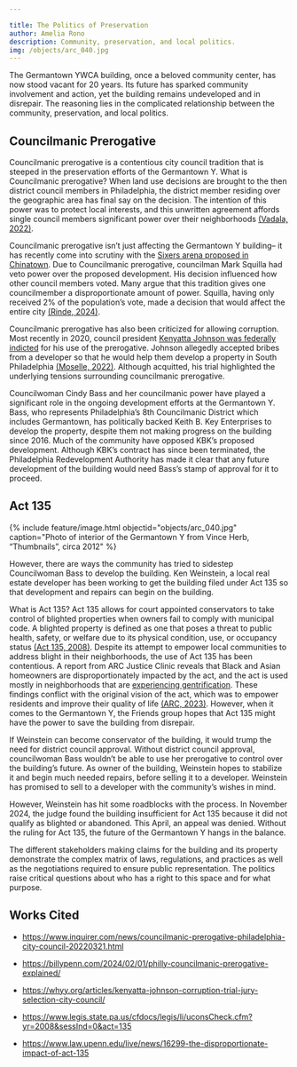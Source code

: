 ```yaml
---

title: The Politics of Preservation
author: Amelia Rono
description: Community, preservation, and local politics. 
img: /objects/arc_040.jpg
---
```


The Germantown YWCA building, once a beloved community center, has now stood vacant for 20 years. Its future has sparked community involvement and action, yet the building remains undeveloped and in disrepair. The reasoning lies in the complicated relationship between the community, preservation, and local politics.  	 

## Councilmanic Prerogative

Councilmanic prerogative is a contentious city council tradition that is steeped in the preservation efforts of the Germantown Y. What is Councilmanic prerogative? When land use decisions are brought to the then district council members in Philadelphia, the district member residing over the geographic area has final say on the decision. The intention of this power was to protect local interests, and this unwritten agreement affords single council members significant power over their neighborhoods [(Vadala, 2022)](https://www.inquirer.com/news/councilmanic-prerogative-philadelphia-city-council-20220321.html). 

Councilmanic prerogative isn’t just affecting the Germantown Y building– it has recently come into scrutiny with the [Sixers arena proposed in Chinatown](https://billypenn.com/2024/02/01/philly-councilmanic-prerogative-explained/). Due to Councilmanic prerogative, councilman Mark Squilla had veto power over the proposed development. His decision influenced how other council members voted. Many argue that this tradition gives one councilmember a disproportionate amount of power. Squilla, having only received 2% of the population’s vote, made a decision that would affect the entire city [(Rinde, 2024)](https://billypenn.com/2024/02/01/philly-councilmanic-prerogative-explained/).

Councilmanic prerogative has also been criticized for allowing corruption. Most recently in 2020, council president [Kenyatta Johnson was federally indicted](https://whyy.org/articles/kenyatta-johnson-corruption-trial-jury-selection-city-council/) for his use of the prerogative. Johnson allegedly accepted bribes from a developer so that he would help them develop a property in South Philadelphia [(Moselle, 2022)](https://whyy.org/articles/kenyatta-johnson-corruption-trial-jury-selection-city-council/). Although acquitted, his trial highlighted the underlying tensions surrounding councilmanic prerogative.
  

Councilwoman Cindy Bass and her councilmanic power have played a significant role in the ongoing development efforts at the Germantown Y. Bass, who represents Philadelphia’s 8th Councilmanic District which includes Germantown, has politically backed Keith B. Key Enterprises to develop the property, despite them not making progress on the building since 2016. Much of the community have opposed KBK’s proposed development. Although KBK’s contract has since been terminated, the Philadelphia Redevelopment Authority has made it clear that any future development of the building would need Bass’s stamp of approval for it to proceed.
  

## Act 135

{% include feature/image.html objectid="objects/arc_040.jpg" caption="Photo of interior of the Germantown Y from Vince Herb, “Thumbnails”, circa 2012" %}

However, there are ways the community has tried to sidestep Councilwoman Bass to develop the building. Ken Weinstein, a local real estate developer has been working to get the building filed under Act 135 so that development and repairs can begin on the building.

What is Act 135? Act 135 allows for court appointed conservators to take control of blighted properties when owners fail to comply with municipal code. A blighted property is defined as one that poses a threat to public health, safety, or welfare due to its physical condition, use, or occupancy status [(Act 135, 2008)](https://www.legis.state.pa.us/cfdocs/legis/li/uconsCheck.cfm?yr=2008&sessInd=0&act=135). Despite its attempt to empower local communities to address blight in their neighborhoods, the use of Act 135 has been contentious. A report from ARC Justice Clinic reveals that Black and Asian homeowners are disproportionately impacted by the act, and the act is used mostly in neighborhoods that are [experiencing gentrification](https://www.law.upenn.edu/live/news/16299-the-disproportionate-impact-of-act-135). These findings conflict with the original vision of the act, which was to empower residents and improve their quality of life [(ARC, 2023)](https://www.law.upenn.edu/live/news/16299-the-disproportionate-impact-of-act-135
). However, when it comes to the Germantown Y, the Friends group hopes that Act 135 might have the power to save the building from disrepair. 

If Weinstein can become conservator of the building, it would trump the need for district council approval. Without district council approval, councilwoman Bass wouldn’t be able to use her prerogative to control over the building’s future. As owner of the building, Weinstein hopes to stabilize it and begin much needed repairs, before selling it to a developer. Weinstein has promised to sell to a developer with the community’s wishes in mind.

However, Weinstein has hit some roadblocks with the process. In November 2024, the judge found the building insufficient for Act 135 because it did not qualify as blighted or abandoned. This April, an appeal was denied. Without the ruling for Act 135, the future of the Germantown Y hangs in the balance. 

The different stakeholders making claims for the building and its property demonstrate the complex matrix of laws, regulations, and practices as well as the negotiations required to ensure public representation. The politics raise critical questions about who has a right to this space and for what purpose.

  

## Works Cited

- https://www.inquirer.com/news/councilmanic-prerogative-philadelphia-city-council-20220321.html  

- https://billypenn.com/2024/02/01/philly-councilmanic-prerogative-explained/ 

- https://whyy.org/articles/kenyatta-johnson-corruption-trial-jury-selection-city-council/  

- https://www.legis.state.pa.us/cfdocs/legis/li/uconsCheck.cfm?yr=2008&sessInd=0&act=135  

- https://www.law.upenn.edu/live/news/16299-the-disproportionate-impact-of-act-135
